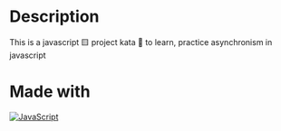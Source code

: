 # Description
This is a javascript 🟨 project kata 🥋 to learn, practice asynchronism in javascript

# Made with
[![JavaScript](https://img.shields.io/badge/javascript-ead547?style=for-the-badge&logo=javascript&logoColor=white&labelColor=000000)]()